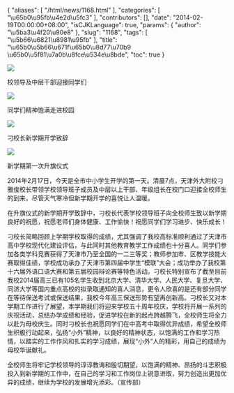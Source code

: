 {
    "aliases": [
        "/html/news/1168.html"
    ],
    "categories": [
        "\u65b0\u95fb\u4e2d\u5fc3"
    ],
    "contributors": [],
    "date": "2014-02-19T00:00:00+08:00",
    "isCJKLanguage": true,
    "params": {
        "author": "\u5ba3\u4f20\u90e8"
    },
    "slug": "1168",
    "tags": [
        "\u5b66\u6821\u8981\u95fb"
    ],
    "title": "\u65b0\u5b66\u671f\u65b0\u8d77\u70b9  \u65b0\u5f81\u7a0b\u8fce\u534e\u8bde",
    "toc": true
}

![](https://cdn.tfls.online/mirror/full/976f9eec447cbcf605268e9735acdb598341e9c6.jpg)




校领导及中层干部迎接同学们




![](https://cdn.tfls.online/mirror/full/a54992ce10570f439e4cbc18104717cc5a85ec01.jpg)




同学们精神饱满走进校园




![](https://cdn.tfls.online/mirror/full/953b62a95e72e1d590f832e6a06243b28dd1c243.jpg)




刁校长新学期开学致辞




![](https://cdn.tfls.online/mirror/full/df1f0acc029d5bf9e2796671ea776a90019476d7.jpg)




新学期第一次升旗仪式




  





2014年2月17日，今天是全市中小学生开学的第一天。清晨7点，天津外大附校刁雅俊校长带领学校领导班子成员及中层以上干部、年级组长在校门口迎接全校师生的到来，尽管天气寒冷但新学期开学的喜悦让人温暖。




在升旗仪式的新学期开学致辞中，刁校长代表学校领导班子向全校师生致以新学期良好的祝愿，祝愿老师们身体健康、工作愉快！祝愿同学们学习进步、快乐成长！




刁校长简略回顾上学期学校取得的成绩，尤其强调了我校高标准顺利通过了天津市高中学校现代化建设评估，与此同时其他教育教学工作成绩也十分喜人。同学们参加各类学科竞赛获得了天津市乃至全国的一二三等奖；教师参加市、区教学技能大赛取得佳绩，学校成功承办了天津市第四届中学生“模联”大会；成功举办了我校第十六届外语口语大赛和第五届校园辩论赛等特色活动。刁校长特别宣布了截至目前我校2014届高三已有105名学生收到北京大学、清华大学、人民大学、复旦大学、同济大学等国内重点高校的拟录取通知的喜人消息，更令人欣喜的是还有部分同学在等待保送考试或保送结果，我校今年高三保送形势有望再创新高。刁校长又对本学期工作进行了展望，本学期我们将迎来学校五十周年校庆，学校将开展一系列的庆祝活动，总结办学成绩和经验，促进学校在新的起点跨越腾飞，全校师生将全力以赴为母校庆生。同时刁校长也祝愿同学们在中高考中取得优异成绩，希望全校师生积极行动起来，弘扬“小外”精神，以良好的精神状态，以饱满的工作和学习热情，以踏实的工作作风和扎实的学习成绩，展现“小外”人的精彩，用自己的成绩为母校华诞献礼。




全校师生将牢记学校领导的谆谆教诲和殷切期望，以饱满的精神、昂扬的斗志积极投入到新学期的工作中，在自己的学习和工作岗位上锐意进取，努力创造出更加优异的成绩，继续为学校的发展增光添彩。（宣传部）




  



